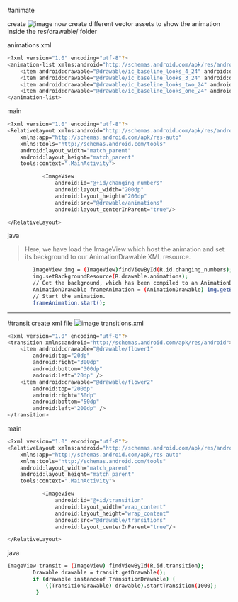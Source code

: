 #animate

create
![image](https://user-images.githubusercontent.com/70523057/134929947-9cd81aa0-42dd-46ba-874c-34dfc7accdf5.png)
now create different vector assets to show the animation inside the res/drawable/ folder

animations.xml
```bash
<?xml version="1.0" encoding="utf-8"?>
<animation-list xmlns:android="http://schemas.android.com/apk/res/android">
    <item android:drawable="@drawable/ic_baseline_looks_4_24" android:duration="100" />
    <item android:drawable="@drawable/ic_baseline_looks_3_24" android:duration="100" />
    <item android:drawable="@drawable/ic_baseline_looks_two_24" android:duration="100" />
    <item android:drawable="@drawable/ic_baseline_looks_one_24" android:duration="100" />
</animation-list>
```

main
```bash
<?xml version="1.0" encoding="utf-8"?>
<RelativeLayout xmlns:android="http://schemas.android.com/apk/res/android"
    xmlns:app="http://schemas.android.com/apk/res-auto"
    xmlns:tools="http://schemas.android.com/tools"
    android:layout_width="match_parent"
    android:layout_height="match_parent"
    tools:context=".MainActivity">

           <ImageView
               android:id="@+id/changing_numbers"
               android:layout_width="200dp"
               android:layout_height="200dp"
               android:src="@drawable/animations"
               android:layout_centerInParent="true"/>

</RelativeLayout>
```

java
> Here, we have load the ImageView which host the animation and set its background to our AnimationDrawable XML resource.
        
```bash
        ImageView img = (ImageView)findViewById(R.id.changing_numbers);
        img.setBackgroundResource(R.drawable.animations);
        // Get the background, which has been compiled to an AnimationDrawable object.
        AnimationDrawable frameAnimation = (AnimationDrawable) img.getBackground();
        // Start the animation.
        frameAnimation.start();
```










------------------------
#transit
create xml file
![image](https://user-images.githubusercontent.com/70523057/134930432-c9f24a72-c5d2-4ddb-b614-6f54c7bf8b41.png)
transitions.xml
```bash
<?xml version="1.0" encoding="utf-8"?>
<transition xmlns:android="http://schemas.android.com/apk/res/android">
    <item android:drawable="@drawable/flower1"
        android:top="20dp"
        android:right="300dp"
        android:bottom="300dp"
        android:left="20dp" />
    <item android:drawable="@drawable/flower2"
        android:top="200dp"
        android:right="50dp"
        android:bottom="50dp"
        android:left="200dp" />
</transition>
```



main
```bash
<?xml version="1.0" encoding="utf-8"?>
<RelativeLayout xmlns:android="http://schemas.android.com/apk/res/android"
    xmlns:app="http://schemas.android.com/apk/res-auto"
    xmlns:tools="http://schemas.android.com/tools"
    android:layout_width="match_parent"
    android:layout_height="match_parent"
    tools:context=".MainActivity">

           <ImageView
               android:id="@+id/transition"
               android:layout_width="wrap_content"
               android:layout_height="wrap_content"
               android:src="@drawable/transitions"
               android:layout_centerInParent="true"/>

</RelativeLayout>
```
java
```bash
ImageView transit = (ImageView) findViewById(R.id.transition);
        Drawable drawable = transit.getDrawable();
        if (drawable instanceof TransitionDrawable) {
            ((TransitionDrawable) drawable).startTransition(1000);
         } 
```
